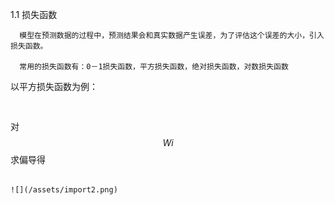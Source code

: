 1.1 损失函数

```
  模型在预测数据的过程中，预测结果会和真实数据产生误差，为了评估这个误差的大小，引入损失函数。

  常用的损失函数有：0－1损失函数，平方损失函数，绝对损失函数，对数损失函数
```

以平方损失函数为例：

```
                                       
```

对$$Wi$$求偏导得                                                      

                                                                              ![](/assets/import2.png)





